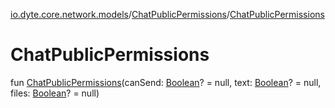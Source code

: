 [io.dyte.core.network.models](../index.md)/[ChatPublicPermissions](index.md)/[ChatPublicPermissions](-chat-public-permissions.md)

# ChatPublicPermissions


fun [ChatPublicPermissions](-chat-public-permissions.md)(canSend: [Boolean](https://kotlinlang.org/api/latest/jvm/stdlib/kotlin/-boolean/index.html)? = null, text: [Boolean](https://kotlinlang.org/api/latest/jvm/stdlib/kotlin/-boolean/index.html)? = null, files: [Boolean](https://kotlinlang.org/api/latest/jvm/stdlib/kotlin/-boolean/index.html)? = null)
